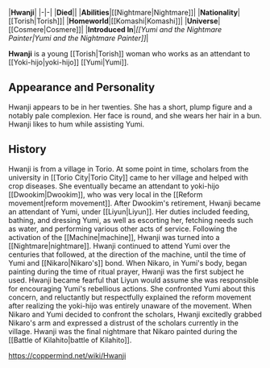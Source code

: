 |**Hwanji**|
|-|-|
|**Died**||
|**Abilities**|[[Nightmare\|Nightmare]]|
|**Nationality**|[[Torish\|Torish]]|
|**Homeworld**|[[Komashi\|Komashi]]|
|**Universe**|[[Cosmere\|Cosmere]]|
|**Introduced In**|*[[Yumi and the Nightmare Painter\|Yumi and the Nightmare Painter]]*|

**Hwanji** is a young [[Torish\|Torish]] woman who works as an attendant to [[Yoki-hijo\|yoki-hijo]] [[Yumi\|Yumi]].

## Appearance and Personality
Hwanji appears to be in her twenties. She has a short, plump figure and a notably pale complexion. Her face is round, and she wears her hair in a bun.
Hwanji likes to hum while assisting Yumi.

## History
Hwanji is from a village in Torio. At some point in time, scholars from the university in [[Torio City\|Torio City]] came to her village and helped with crop diseases. She eventually became an attendant to yoki-hijo [[Dwookim\|Dwookim]], who was very local in the [[Reform movement\|reform movement]]. After Dwookim's retirement, Hwanji became an attendant of Yumi, under [[Liyun\|Liyun]]. Her duties included feeding, bathing, and dressing Yumi, as well as escorting her, fetching needs such as water, and performing various other acts of service. Following the activation of the [[Machine\|machine]], Hwanji was turned into a [[Nightmare\|nightmare]].
Hwanji continued to attend Yumi over the centuries that followed, at the direction of the machine, until the time of Yumi and [[Nikaro\|Nikaro's]] bond. When Nikaro, in Yumi's body, began painting during the time of ritual prayer, Hwanji was the first subject he used. Hwanji became fearful that Liyun would assume she was responsible for encouraging Yumi's rebellious actions. She confronted Yumi about this concern, and reluctantly but respectfully explained the reform movement after realizing the yoki-hijo was entirely unaware of the movement. When Nikaro and Yumi decided to confront the scholars, Hwanji excitedly grabbed Nikaro's arm and expressed a distrust of the scholars currently in the village. Hwanji was the final nightmare that Nikaro painted during the [[Battle of Kilahito\|battle of Kilahito]].



https://coppermind.net/wiki/Hwanji